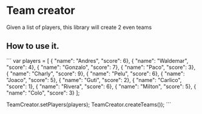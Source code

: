 # Team creator

Given a list of players, this library will create 2 even teams

## How to use it.
´´´
var players = [
                { "name": "Andres", "score": 6},
                { "name": "Waldemar", "score": 4},
                { "name": "Gonzalo", "score": 7},
                { "name": "Paco", "score": 3},
                { "name": "Charly", "score": 9},
                { "name": "Pelu", "score": 6},
                { "name": "Joaco", "score": 5},
                { "name": "Guti", "score": 2},
                { "name": "Carlico", "score": 1},
                { "name": "Rivera", "score": 6},
                { "name": "Milton", "score": 5},
                { "name": "Colo", "score": 3}
              ];

TeamCreator.setPlayers(players);
TeamCreator.createTeams());
´´´